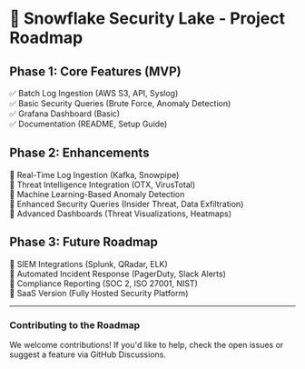# 🚀 Snowflake Security Lake - Project Roadmap

## **Phase 1: Core Features (MVP)**
✅ Batch Log Ingestion (AWS S3, API, Syslog)  
✅ Basic Security Queries (Brute Force, Anomaly Detection)  
✅ Grafana Dashboard (Basic)  
✅ Documentation (README, Setup Guide)  

## **Phase 2: Enhancements**
🔹 Real-Time Log Ingestion (Kafka, Snowpipe)  
🔹 Threat Intelligence Integration (OTX, VirusTotal)  
🔹 Machine Learning-Based Anomaly Detection  
🔹 Enhanced Security Queries (Insider Threat, Data Exfiltration)  
🔹 Advanced Dashboards (Threat Visualizations, Heatmaps)  

## **Phase 3: Future Roadmap**
🔸 SIEM Integrations (Splunk, QRadar, ELK)  
🔸 Automated Incident Response (PagerDuty, Slack Alerts)  
🔸 Compliance Reporting (SOC 2, ISO 27001, NIST)  
🔸 SaaS Version (Fully Hosted Security Platform)  

---

### **Contributing to the Roadmap**
We welcome contributions! If you'd like to help, check the open issues or suggest a feature via GitHub Discussions.